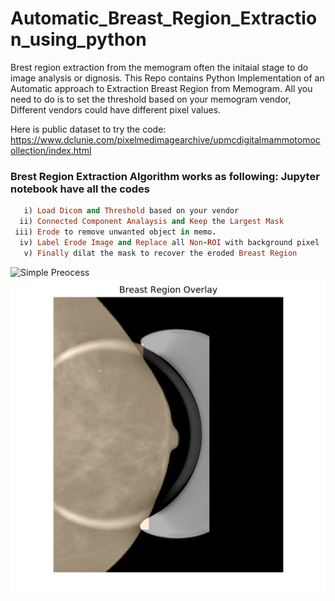 # Automatic_Breast_Region_Extraction_using_python
Brest region extraction from the memogram often the initaial stage to do image analysis or dignosis. This Repo contains Python Implementation of an Automatic approach to Extraction Breast Region from Memogram. All you need to do is to set the threshold based on your memogram vendor, Different vendors could have different pixel values.

Here is public dataset to try the code: https://www.dclunie.com/pixelmedimagearchive/upmcdigitalmammotomocollection/index.html


### Brest Region Extraction Algorithm works as following: Jupyter notebook have all the codes
```ruby  
   i) Load Dicom and Threshold based on your vendor
  ii) Connected Component Analaysis and Keep the Largest Mask
 iii) Erode to remove unwanted object in memo.
  iv) Label Erode Image and Replace all Non-ROI with background pixel
   v) Finally dilat the mask to recover the eroded Breast Region
```  

![Simple Preocess](https://github.com/fitushar/Automatic_Breast_Region_Extraction_using_python/blob/master/Figure/Process.png)
![Overlay](https://github.com/fitushar/Automatic_Breast_Region_Extraction_using_python/blob/master/Figure/Overlay.png)

